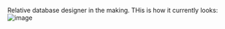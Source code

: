 Relative database designer in the making. THis is how it currently looks:
![image](https://github.com/Snydi/DB_Planner/assets/90327066/8d604beb-8d14-4717-bb90-27cc772fd6c1)


